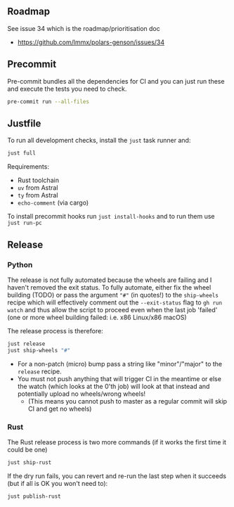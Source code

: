 ## Roadmap

See issue 34 which is the roadmap/prioritisation doc

- https://github.com/lmmx/polars-genson/issues/34

## Precommit

Pre-commit bundles all the dependencies for CI and you can just run these and execute
the tests you need to check.

```sh
pre-commit run --all-files
```

## Justfile

To run all development checks, install the `just` task runner and:

```sh
just full
```

Requirements:

- Rust toolchain
- `uv` from Astral
- `ty` from Astral
- `echo-comment` (via cargo)

To install precommit hooks run `just install-hooks` and to run them use `just run-pc`

## Release

### Python

The release is not fully automated because the wheels are failing and I haven't removed the exit
status. To fully automate, either fix the wheel building (TODO) or pass the argument `"#"` (in
quotes!) to the `ship-wheels` recipe which will effectively comment out the `--exit-status` flag to
`gh run watch` and thus allow the script to proceed even when the last job 'failed' (one or more
wheel building failed: i.e. x86 Linux/x86 macOS)

The release process is therefore:

```sh
just release
just ship-wheels "#"
```

- For a non-patch (micro) bump pass a string like "minor"/"major" to the `release` recipe.
- You must not push anything that will trigger CI in the meantime or else the watch (which looks at
  the 0'th job) will look at that instead and potentially upload no wheels/wrong wheels!
    - (This means you cannot push to master as a regular commit will skip CI and get no wheels)

### Rust

The Rust release process is two more commands (if it works the first time it could be one)

```sh
just ship-rust
```

If the dry run fails, you can revert and re-run the last step when it succeeds (but if all is OK you
won't need to):

```sh
just publish-rust
```
